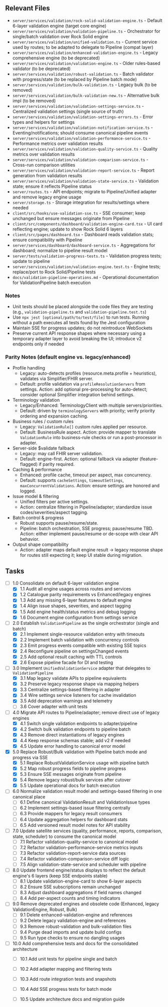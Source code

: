 ## Relevant Files

- `server/services/validation/rock-solid-validation-engine.ts` - Default 6-layer validation engine (target core engine)
- `server/services/validation/validation-pipeline.ts` - Orchestrator for single/batch validation over Rock Solid engine
- `server/services/validation/unified-validation.ts` - Current service used by routes; to be adapted to delegate to Pipeline (compat layer)
- `server/services/validation/enhanced-validation-engine.ts` - Legacy comprehensive engine (to be deprecated)
- `server/services/validation/validation-engine.ts` - Older rules-based validator (to be deprecated)
- `server/services/validation/robust-validation.ts` - Batch validator with progress/state (to be replaced by Pipeline batch mode)
- `server/services/validation/bulk-validation.ts` - Legacy bulk (to be removed)
- `server/services/validation/bulk-validation-new.ts` - Alternative bulk impl (to be removed)
- `server/services/validation/validation-settings-service.ts` - Centralized validation settings (single source of truth)
- `server/services/validation/validation-settings-errors.ts` - Error types and helpers for settings
- `server/services/validation/validation-notification-service.ts` - Eventing/notifications; should consume canonical pipeline events
- `server/services/validation/validation-performance-service.ts` - Performance metrics over validation results
- `server/services/validation/validation-quality-service.ts` - Quality metrics over validation results
- `server/services/validation/validation-comparison-service.ts` - Cross-run comparison utilities
- `server/services/validation/validation-report-service.ts` - Report generation from validation results
- `server/services/validation/validation-state-service.ts` - Validation state; ensure it reflects Pipeline status
- `server/routes.ts` - API endpoints; migrate to Pipeline/Unified adapter and remove legacy engine usage
- `server/storage.ts` - Storage integration for results/settings where needed
- `client/src/hooks/use-validation-sse.ts` - SSE consumer; keep unchanged but ensure messages originate from Pipeline
- `client/src/components/dashboard/validation-engine-card.tsx` - UI card reflecting engine; update to show Rock Solid 6 layers
- `client/src/pages/dashboard.tsx` - Dashboard reads validation stats; ensure compatibility with Pipeline
- `server/services/dashboard/dashboard-service.ts` - Aggregations for dashboard; normalize to pipeline result model
- `server/tests/validation-progress-tests.ts` - Validation progress tests; update to pipeline
- `server/services/validation/validation-engine.test.ts` - Engine tests; replace/port to Rock Solid/Pipeline tests
- `docs/validation-pipeline-operations.md` - Operational documentation for ValidationPipeline batch execution

### Notes

- Unit tests should be placed alongside the code files they are testing (e.g., `validation-pipeline.ts` and `validation-pipeline.test.ts`)
- Use `npx jest [optional/path/to/test/file]` to run tests. Running without a path executes all tests found by the Jest configuration
- Maintain SSE for progress updates; do not reintroduce WebSockets
- Preserve current API response shapes where necessary using a temporary adapter layer to avoid breaking the UI; introduce v2 endpoints only if needed

### Parity Notes (default engine vs. legacy/enhanced)

- Profile handling
  - Legacy: auto-detects profiles (resource.meta.profile + heuristics), validates via Simplifier/FHIR server.
  - Default: profile validation via `profileResolutionServers` from settings. Action: add optional pre-processing for auto-detect; consider optional Simplifier integration behind settings.
- Terminology validation
  - Legacy/Enhanced: TerminologyClient with multiple servers/priorities.
  - Default: driven by `terminologyServers` with priority; verify priority ordering and expansion caching.
- Business rules / custom rules
  - Legacy: `ValidationRule[]` custom rules applied per resource.
  - Default: BusinessRule aspect. Action: provide mapper to translate `ValidationRule` into business-rule checks or run a post-processor in adapter.
- Server-side $validate fallback
  - Legacy: may call FHIR server validation.
  - Default: engine-first. Action: optional fallback via adapter (feature-flagged) if parity required.
- Caching & performance
  - Enhanced: profile cache, timeout per aspect, max concurrency.
  - Default: supports `cacheSettings`, `timeoutSettings`, `maxConcurrentValidations`. Action: ensure settings are honored and logged.
- Issue model & filtering
  - Unified filters per active settings.
  - Action: centralize filtering in Pipeline/adapter; standardize issue codes/severities/aspect tagging.
- Batch control & progress
  - Robust supports pause/resume/state.
  - Pipeline: batch orchestration, SSE progress; pause/resume TBD. Action: either implement pause/resume or de-scope with clear API behavior.
- Output shape compatibility
  - Action: adapter maps default engine result → legacy response shape for routes still expecting it; keep UI stable during migration.

## Tasks

- [ ] 1.0 Consolidate on default 6-layer validation engine
  - [x] 1.1 Audit all engine usages across routes and services
  - [x] 1.2 Catalogue parity requirements vs Enhanced/legacy engines
  - [x] 1.3 Add any missing 6-layer features to default engine
  - [x] 1.4 Align issue shapes, severities, and aspect tagging
  - [x] 1.5 Add engine health/status metrics and debug logging
  - [x] 1.6 Document engine configuration from settings service

- [ ] 2.0 Establish `ValidationPipeline` as the single orchestrator (single and batch)
  - [x] 2.1 Implement single-resource validation entry with timeouts
  - [x] 2.2 Implement batch validation with concurrency controls
  - [x] 2.3 Emit progress events compatible with existing SSE topics
  - [x] 2.4 Reconfigure pipeline on settingsChanged events
  - [x] 2.5 Add optional result caching with TTL controls
  - [x] 2.6 Expose pipeline facade for DI and testing

- [ ] 3.0 Implement `UnifiedValidationService` adapter that delegates to `ValidationPipeline`
  - [x] 3.1 Map legacy validate APIs to pipeline equivalents
  - [x] 3.2 Preserve legacy response shape via mapping helpers
  - [x] 3.3 Centralize settings-based filtering in adapter
  - [x] 3.4 Wire settings service listeners for cache invalidation
  - [x] 3.5 Add deprecation warnings and telemetry
  - [ ] 3.6 Cover adapter with unit tests

- [ ] 4.0 Migrate API routes to Pipeline/adapter; remove direct use of legacy engines
  - [x] 4.1 Switch single validation endpoints to adapter/pipeline
  - [x] 4.2 Switch bulk validation endpoints to pipeline batch
  - [x] 4.3 Remove direct instantiations of legacy engines
  - [x] 4.4 Keep response schemas stable; add v2 if needed
  - [x] 4.5 Update error handling to canonical error model

- [x] 5.0 Replace Robust/Bulk validation with Pipeline batch mode and progress via SSE
  - [x] 5.1 Replace RobustValidationService usage with pipeline batch
  - [x] 5.2 Map robust progress fields to pipeline progress
  - [x] 5.3 Ensure SSE messages originate from pipeline
  - [x] 5.4 Remove legacy robust/bulk services after cutover
  - [x] 5.5 Update operational docs for batch execution

- [ ] 6.0 Normalize validation result model and settings-based filtering in one canonical place
  - [ ] 6.1 Define canonical ValidationResult and ValidationIssue types
  - [ ] 6.2 Implement settings-based issue filtering centrally
  - [ ] 6.3 Provide mappers for legacy result consumers
  - [ ] 6.4 Update aggregation helpers for dashboard stats
  - [ ] 6.5 Add versioned result model notes for API stability

- [ ] 7.0 Update satellite services (quality, performance, reports, comparison, state, scheduler) to consume the canonical model
  - [ ] 7.1 Refactor validation-quality-service to canonical model
  - [ ] 7.2 Refactor validation-performance-service metrics inputs
  - [ ] 7.3 Refactor validation-report-service data sources
  - [ ] 7.4 Refactor validation-comparison-service diff logic
  - [ ] 7.5 Align validation-state-service and scheduler with pipeline

- [ ] 8.0 Update frontend engine/status displays to reflect the default engine's 6 layers (keep SSE endpoints stable)
  - [ ] 8.1 Update validation-engine-card to show 6-layer aspects
  - [ ] 8.2 Ensure SSE subscriptions remain unchanged
  - [ ] 8.3 Adjust dashboard aggregations if field names changed
  - [ ] 8.4 Add per-aspect counts and timing indicators

- [ ] 9.0 Remove deprecated engines and obsolete code (Enhanced, legacy ValidationEngine, Robust, Bulk)
  - [ ] 9.1 Delete enhanced-validation-engine and references
  - [ ] 9.2 Delete legacy validation-engine and references
  - [ ] 9.3 Remove robust-validation and bulk-validation files
  - [ ] 9.4 Purge dead imports and update build configs
  - [ ] 9.5 Run type checks to ensure no dangling usages

- [ ] 10.0 Add comprehensive tests and docs for the consolidated architecture
  - [ ] 10.1 Add unit tests for pipeline single and batch
  - [ ] 10.2 Add adapter mapping and filtering tests
  - [ ] 10.3 Add route integration tests and snapshots
  - [ ] 10.4 Add SSE progress tests for batch mode
  - [ ] 10.5 Update architecture docs and migration guide


